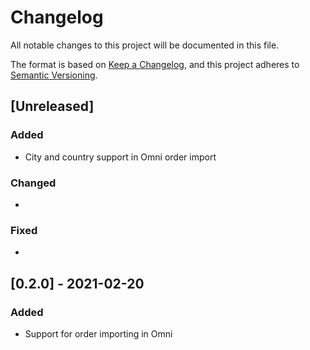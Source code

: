 # Changelog

All notable changes to this project will be documented in this file.

The format is based on [Keep a Changelog](https://keepachangelog.com/en/1.0.0/),
and this project adheres to [Semantic Versioning](https://semver.org/spec/v2.0.0.html).

## [Unreleased]

### Added

* City and country support in Omni order import

### Changed

*

### Fixed

*

## [0.2.0] - 2021-02-20

### Added

* Support for order importing in Omni
